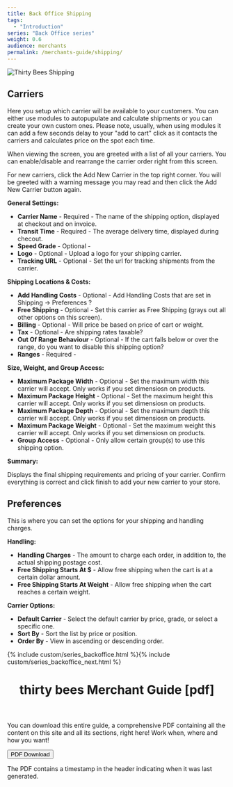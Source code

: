 ```yaml
---
title: Back Office Shipping
tags:
  - "Introduction"
series: "Back Office series"
weight: 0.6
audience: merchants
permalink: /merchants-guide/shipping/
---
```


![Thirty Bees Shipping]({{baseurl}}/thirtybees/images/merchants-guide/shipping.jpg  "Thirty Bees Shipping")

## Carriers

Here you setup which carrier will be available to your customers.  You can either use modules to autopupulate and calculate shipments or you can create your own custom ones.  Please note, usually, when using modules it can add a few seconds delay to your "add to cart" click as it contacts the carriers and calculates price on the spot each time.

When viewing the screen, you are greeted with a list of all your carriers.  You can enable/disable and rearrange the carrier order right from this screen. 

For new carriers, click the Add New Carrier in the top right corner.  You will be greeted with a warning message you may read and then click the Add New Carrier button again.

**General Settings:**

- **Carrier Name** - Required - The name of the shipping option, displayed at checkout and on invoice.
- **Transit Time** - Required - The average delivery time, displayed during checout.
- **Speed Grade** - Optional - 
- **Logo** - Optional - Upload a logo for your shipping carrier.
- **Tracking URL** - Optional - Set the url for tracking shipments from the carrier.

**Shipping Locations & Costs:**

- **Add Handling Costs** - Optional - Add Handling Costs that are set in Shipping -> Preferences ?
- **Free Shipping** - Optional - Set this carrier as Free Shipping (grays out all other options on this screen).
- **Billing** - Optional - Will price be based on price of cart or weight.
- **Tax** - Optional - Are shipping rates taxable?
- **Out Of Range Behaviour** - Optional - If the cart falls below or over the range, do you want to disable this shipping option?
- **Ranges** - Required - 

**Size, Weight, and Group Access:**

- **Maximum Package Width** - Optional - Set the maximum width this carrier will accept.  Only works if you set dimensiosn on products.
- **Maximum Package Height** - Optional - Set the maximum height this carrier will accept.  Only works if you set dimensiosn on products.
- **Maximum Package Depth** - Optional - Set the maximum depth this carrier will accept.  Only works if you set dimensiosn on products.
- **Maximum Package Weight** - Optional - Set the maximum weight this carrier will accept.  Only works if you set dimensiosn on products.
- **Group Access** - Optional - Only allow certain group(s) to use this shipping option.

**Summary:**

Displays the final shipping requirements and pricing of your carrier.  Confirm everything is correct and click finish to add your new carrier to your store.

## Preferences

This is where you can set the options for your shipping  and handling charges.

**Handling:**

- **Handling Charges** - The amount to charge each order, in addition to, the actual shipping postage cost.
- **Free Shipping Starts At $** - Allow free shipping when the cart is at a certain dollar amount.
- **Free Shipping Starts At Weight** - Allow free shipping when the cart reaches a certain weight.

**Carrier Options:**

- **Default Carrier** - Select the default carrier by price, grade, or select a specific one.
- **Sort By** - Sort the list by price or position.
- **Order By** - View in ascending or descending order.

{% include custom/series_backoffice.html %}{% include custom/series_backoffice_next.html %}

<header class="panel panel-default>
<div class="panel-heading>
<h1 class="panel-title">
thirty bees Merchant Guide [pdf]
</h2>
</header>
</div>
<div class="panel-body">
You can download this entire guide, a comprehensive PDF containing all the content on this site and all its sections, right here!  Work when, where and how you want!

<a rel="help bookmark" target="_blank" class="noCrossRef" href="{{base}}/thirtybees/pdf/thirtybees_devdocs.pdf"><button type="button" class="btn btn-default" class="pull-right" aria-label="Left Align"><span class="glyphicon glyphicon-download-alt" aria-hidden="true"></span> PDF Download</button></a>
</div>
<footer class="panel-footer">
The PDF contains a timestamp in the header indicating when it was last generated.
</footer>